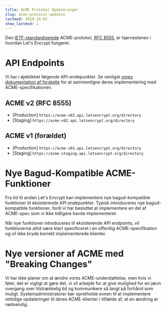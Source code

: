 ```yaml
---
title: ACME Protokol Opdateringer
slug: acme-protocol-updates
lastmod: 2019-10-07
show_lastmod: 1
---
```



Den [IETF-standardiserede](https://letsencrypt.org/2019/03/11/acme-protocol-ietf-standard.html) ACME-protokol, [RFC 8555](https://datatracker.ietf.org/doc/rfc8555/), er hjørnestenen i hvordan Let's Encrypt fungerer.

# API Endpoints

Vi har i øjeblikket følgende API-endepunkter. Se venligst [vores dokumentation af forskelle](https://github.com/letsencrypt/boulder/blob/master/docs/acme-divergences.md) for at sammenligne deres implementering med ACME-specifikationen.

## ACME v2 (RFC 8555)

* [Production] `https://acme-v02.api.letsencrypt.org/directory`
* [Staging] `https://acme-v02.api.letsencrypt.org/directory`

## ACME v1 (forældet)

* [Production] `https://acme-v01.api.letsencrypt.org/directory`
* [Staging] `https://acme-staging.api.letsencrypt.org/directory`

# Nye Bagud-Kompatible ACME-Funktioner

Fra tid til anden Let's Encrypt kan implementere nye bagud-kompatible funktioner til eksisterende API endepunkter. Typisk introduceres nye bagud-kompatible funktioner, fordi vi har besluttet at implementere en del af ACME-spec som vi ikke tidligere havde implementeret.

Når nye funktioner introduceres til eksisterende API endpoints, vil funktionerne altid være klart specificeret i en offentlig ACME-specifikation og vil ikke bryde korrekt implementerede klienter.

# Nye versioner af ACME med "Breaking Changes"

Vi har ikke planer om at ændre vores ACME-understøttelse, men hvis vi føler, det er vigtigt at gøre det, vi vil arbejde for at give mulighed for en jævn overgang over tilstrækkelig tid og kommunikere så langt på forhånd som muligt. Systemadministratorer bør opretholde evnen til at implementere rettidige opdateringer til deres ACME-klienter i tilfælde af, at en ændring er nødvendig.
